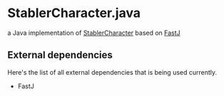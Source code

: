 # StablerCharacter.java
a Java implementation of [StablerCharacter](https://github.com/lines-of-codes/StablerCharacter) based on [FastJ](https://github.com/fastjengine/FastJ)

## External dependencies
Here's the list of all external dependencies that is being used currently.
- FastJ

